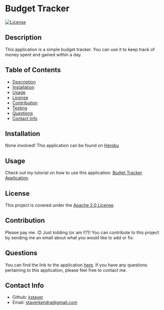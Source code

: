 # Budget Tracker

[![License](https://img.shields.io/badge/License-Apache_2.0-blue.svg)](https://opensource.org/licenses/Apache-2.0)

  ## Description
  This application is a simple budget tracker. You can use it to keep track of money spent and gained within a day.

  ## Table of Contents
  - [Description](#description)
  - [Installation](#installation)
  - [Usage](#usage)
  - [License](#license)
  - [Contribution](#contribution)
  - [Testing](#test)
  - [Questions](#questions)
  - [Contact Info](#contact-info)

  ## Installation
  None involved! This application can be found on [Heroku](https://budget-tracker-application-v1.herokuapp.com/)

  ## Usage
  Check out my tutorial on how to use this application: [Budjet Tracker Application](https://youtu.be/gYdLlC8hS3g).

  ## License
  This project is covered under the [Apache 2.0 License](https://www.apache.org/licenses/LICENSE-2.0).

  ## Contribution
  Please pay me. 😊 Just kidding (or am I!?)! You can contribute to this project by sending me an email about what you would like to add or fix.

  ## Questions
  You can find the link to the application [here](https://github.com/kstaver/Budget-Tracker-App). If you have any questions pertaining to this application, please feel free to contact me.

  ## Contact Info
  - Github: [kstaver](https://github.com/kstaver)
  - Email: staverkendra@gmail.com